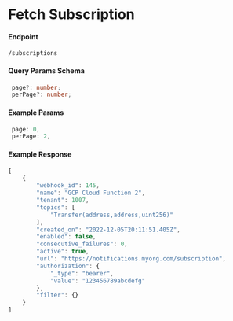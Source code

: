 # Fetch Subscription

#### Endpoint
```/subscriptions```

#### Query Params Schema
```ts 
 page?: number;
 perPage?: number;
 ```

 #### Example Params
 ```ts
  page: 0,
  perPage: 2,
 ```

 #### Example Response 
```ts 
[
    {
        "webhook_id": 145,
        "name": "GCP Cloud Function 2",
        "tenant": 1007,
        "topics": [
            "Transfer(address,address,uint256)"
        ],
        "created_on": "2022-12-05T20:11:51.405Z",
        "enabled": false,
        "consecutive_failures": 0,
        "active": true,
        "url": "https://notifications.myorg.com/subscription",
        "authorization": {
            "_type": "bearer",
            "value": "123456789abcdefg"
        },
        "filter": {}
    }
]
```